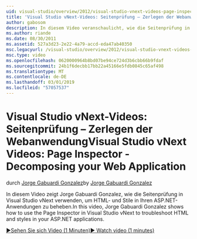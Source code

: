 ```yaml
---
uid: visual-studio/overview/2012/visual-studio-vnext-videos-page-inspector-decomposing-your-web-application
title: 'Visual Studio vNext-Videos: Seitenprüfung – Zerlegen der Webanwendung | Microsoft-Dokumentation'
author: gabosom
description: In diesem Video veranschaulicht, wie die Seitenprüfung in Visual Studio vNext zu verwenden, um die Problembehandlung von HTML und Stile in Ihrer ASP.NET-Anwendung Jorge Gabuardi Gonzalez...
ms.author: riande
ms.date: 08/30/2011
ms.assetid: 527a3d23-2e22-4a79-accd-eda47ab40350
msc.legacyurl: /visual-studio/overview/2012/visual-studio-vnext-videos-page-inspector-decomposing-your-web-application
msc.type: video
ms.openlocfilehash: 0620000964b8bd07be94ce724d3b6cbb66b9fdaf
ms.sourcegitcommit: 24b1f6decbb17bb22a45166e5fdb0845c65af498
ms.translationtype: MT
ms.contentlocale: de-DE
ms.lasthandoff: 03/01/2019
ms.locfileid: "57057537"
---
```

<a name="visual-studio-vnext-videos-page-inspector---decomposing-your-web-application"></a><span data-ttu-id="554b1-103">Visual Studio vNext-Videos: Seitenprüfung – Zerlegen der Webanwendung</span><span class="sxs-lookup"><span data-stu-id="554b1-103">Visual Studio vNext Videos: Page Inspector - Decomposing your Web Application</span></span>
====================
<span data-ttu-id="554b1-104">durch [Jorge Gabuardi Gonzalez](https://github.com/gabosom)</span><span class="sxs-lookup"><span data-stu-id="554b1-104">by [Jorge Gabuardi Gonzalez](https://github.com/gabosom)</span></span>

<span data-ttu-id="554b1-105">In diesem Video zeigt Jorge Gabuardi Gonzalez, wie die Seitenprüfung in Visual Studio vNext verwenden, um HTML- und Stile in Ihren ASP.NET-Anwendungen zu beheben.</span><span class="sxs-lookup"><span data-stu-id="554b1-105">In this video, Jorge Gabuardi Gonzalez shows how to use the Page Inspector in Visual Studio vNext to troubleshoot HTML and styles in your ASP.NET applications.</span></span>

[<span data-ttu-id="554b1-106">&#9654;Sehen Sie sich Video (1 Minuten)</span><span class="sxs-lookup"><span data-stu-id="554b1-106">&#9654; Watch video (1 minutes)</span></span>](https://channel9.msdn.com/Blogs/ASP-NET-Site-Videos/visual-studio-vnext-videos-page-inspector-decomposing-your-web-application)
